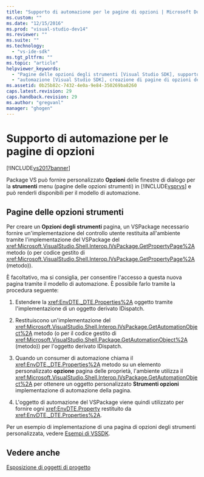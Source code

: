 ```yaml
---
title: "Supporto di automazione per le pagine di opzioni | Microsoft Docs"
ms.custom: ""
ms.date: "12/15/2016"
ms.prod: "visual-studio-dev14"
ms.reviewer: ""
ms.suite: ""
ms.technology: 
  - "vs-ide-sdk"
ms.tgt_pltfrm: ""
ms.topic: "article"
helpviewer_keywords: 
  - "Pagine delle opzioni degli strumenti [Visual Studio SDK], supporto di automazione"
  - "automazione [Visual Studio SDK], creazione di pagine di opzioni del menu Strumenti"
ms.assetid: 0b25b82c-7432-4e0a-9e84-350269ba8260
caps.latest.revision: 29
caps.handback.revision: 29
ms.author: "gregvanl"
manager: "ghogen"
---
```

# Supporto di automazione per le pagine di opzioni
[!INCLUDE[vs2017banner](../../code-quality/includes/vs2017banner.md)]

Package VS può fornire personalizzato **Opzioni** delle finestre di dialogo per la **strumenti** menu \(pagine delle opzioni strumenti\) in [!INCLUDE[vsprvs](../../code-quality/includes/vsprvs_md.md)] e può renderli disponibili per il modello di automazione.  
  
## Pagine delle opzioni strumenti  
 Per creare un **Opzioni degli strumenti** pagina, un VSPackage necessario fornire un'implementazione del controllo utente restituita all'ambiente tramite l'implementazione del VSPackage del <xref:Microsoft.VisualStudio.Shell.Interop.IVsPackage.GetPropertyPage%2A> metodo \(o per codice gestito di <xref:Microsoft.VisualStudio.Shell.Interop.IVsPackage.GetPropertyPage%2A> \(metodo\)\).  
  
 È facoltativo, ma si consiglia, per consentire l'accesso a questa nuova pagina tramite il modello di automazione. È possibile farlo tramite la procedura seguente:  
  
1.  Estendere la <xref:EnvDTE._DTE.Properties%2A> oggetto tramite l'implementazione di un oggetto derivato IDispatch.  
  
2.  Restituiscono un'implementazione del <xref:Microsoft.VisualStudio.Shell.Interop.IVsPackage.GetAutomationObject%2A> metodo \(o per il codice gestito di <xref:Microsoft.VisualStudio.Shell.Package.GetAutomationObject%2A> \(metodo\)\) per l'oggetto derivato IDispatch.  
  
3.  Quando un consumer di automazione chiama il <xref:EnvDTE._DTE.Properties%2A> metodo su un elemento personalizzato **opzione** pagina delle proprietà, l'ambiente utilizza il <xref:Microsoft.VisualStudio.Shell.Interop.IVsPackage.GetAutomationObject%2A> per ottenere un oggetto personalizzato **Strumenti opzioni** implementazione di automazione della pagina.  
  
4.  L'oggetto di automazione del VSPackage viene quindi utilizzato per fornire ogni <xref:EnvDTE.Property> restituito da <xref:EnvDTE._DTE.Properties%2A>.  
  
 Per un esempio di implementazione di una pagina di opzioni degli strumenti personalizzata, vedere [Esempi di VSSDK](../../misc/vssdk-samples.md).  
  
## Vedere anche  
 [Esposizione di oggetti di progetto](../../extensibility/internals/exposing-project-objects.md)